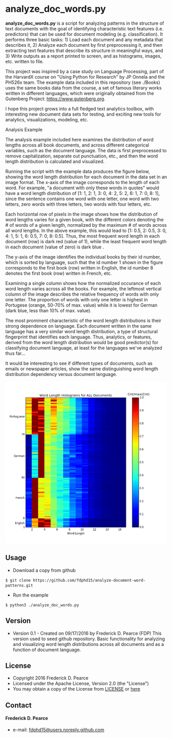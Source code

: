 analyze_doc_words.py
======
**analyze_doc_words.py** is a script for analyzing patterns in the
structure of text documents with the goal of identifying characteristic 
text features (i.e. predictors) that can be used for document modeling (e.g. 
classification). It performs three basic tasks: 1) Load each document and any 
metadata that describes it, 2) Analyze each document by first preprocessing it,
and then extracting text features that describe its structure in meaningful 
ways, and 3) Write outputs as a report printed to screen, and as histograms, 
images, etc. written to file. 

This project was inspired by a case study on Language Processing, part of the
HarvardX course on "Using Python for Research" by JP Onnela and the PH526x 
team. The example data included in this repository (see ./Books) uses the same 
books data from the course, a set of famous literary works written in different 
languages, which were originally obtained from the Gutenberg Project: 
https://www.gutenberg.org.  

I hope this project grows into a full fledged text analytics toolbox, with 
interesting new document data sets for testing, and exciting new tools for 
analytics, visualizations, modeling, etc.

Analysis Example

The analysis example included here examines the distribution of word lengths 
across all book documents, and across different categorical variables, such as
the document language. The data is first preprocessed to remove capitalization,
separate out punctuation, etc., and then the word length distribution is 
calculated and visualized.  

Running the script with the example data produces the figure below, showing the 
word length distribution for each document in the data set in an image format. 
The x-axis of the image corresponds to the length of each word.  For example, 
"a document with only these words in quotes" would have a word length 
distribution of [1: 1, 2: 1, 3: 0, 4: 2, 5: 2, 6: 1, 7: 0, 8: 1], since the 
sentence contains one word with one letter, one word with two letters, zero 
words with three letters, two words with four letters, etc. 

Each horizontal row of pixels in the image shows how the distribution of word 
lengths varies for a given book, with the different colors denoting the # of
words of a given length, normalized by the maximum # of words across all 
word lengths. In the above example, this would lead to [1: 0.5, 2: 0.5, 3: 0, 
4: 1, 5: 1, 6: 0.5, 7: 0, 8: 0.5]. Thus, the most frequent word length in each 
document (row) is dark red (value of 1), while the least frequent word length 
in each document (value of zero) is dark blue .
 
The y-axis of the image identifies the individual books by their id number, 
which is sorted by language, such that the id number 1 shown in the figure 
corresponds to the first book (row) written in English, the id number 8 denotes
the first book (row) written in French, etc. 

Examining a single column shows how the normalized occurance of each word 
length varies across all the books.  For example, the leftmost vertical column 
of the image describes the relative frequency of words with only one letter. 
The proportion of words with only one letter is highest in Portugese (orange, 
50-70% of max. value) while it is lowest for German (dark blue, less than 10%
of max. value).

The most prominent characteristic of the word length distributions is their 
strong dependence on language. Each document written in the same language 
has a very similar word length distribution, a type of structural fingerprint
that identifies each language.  Thus, analytics, or features, derived from the
word length distribution would be good predictor(s) for classifying document 
language, at least for the languages we've analyzed thus far...

It would be interesting to see if different types of documents, such as emails 
or newspaper articles, show the same distinguishing word length distribution 
dependency versus document language.

![Example Figure](https://github.com/fdphd15/analyze-document-word-patterns/blob/master/word_length_alldocs_img.png)

## Usage
* Download a copy from github

```
$ git clone https://github.com/fdphd15/analyze-document-word-patterns.git
```

* Run the example

```
$ python3 ./analyze_doc_words.py
```

## Version 
* Version 0.1 - Created on 09/17/2016 by Frederick D. Pearce (FDP)
                This version used to seed github repository.
                Basic functionality for analyzing and visualizing word 
                length distributions across all documents and as a function
                of document language.
## License 

* Copyright 2016 Frederick D. Pearce
* Licensed under the Apache License, Version 2.0 (the "License")
* You may obtain a copy of the License from
[LICENSE](https://github.com/fdphd15/analyze-document-word-patterns/blob/master/LICENSE.md) or
[here](http://www.apache.org/licenses/LICENSE-2.0)
 
## Contact
#### Frederick D. Pearce
* e-mail: fdphd15@users.noreply.github.com

